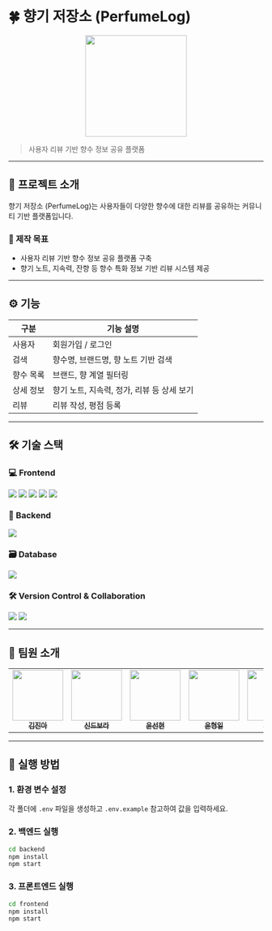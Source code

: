 # 🍀 향기 저장소 (PerfumeLog) 

<p align="center">
<img src="https://yennies.notion.site/image/attachment%3A6fa24add-2514-4e5f-aa44-9d0348f9a3c6%3Alogo1.png?table=block&id=1dd38212-968b-80f9-bfbe-c34242c5cc92&spaceId=937e129d-9aca-46d3-86d9-97391bcf515f&width=1100&userId=&cache=v2" width="200px">
</p>

> 사용자 리뷰 기반 향수 정보 공유 플랫폼

---

## 📌 프로젝트 소개

향기 저장소 (PerfumeLog)는 사용자들이 다양한 향수에 대한 리뷰를 공유하는 커뮤니티 기반 플랫폼입니다.

### 🎯 제작 목표

- 사용자 리뷰 기반 향수 정보 공유 플랫폼 구축
- 향기 노트, 지속력, 잔향 등 향수 특화 정보 기반 리뷰 시스템 제공

---

## ⚙️ 기능

| 구분       | 기능 설명 |
|------------|-----------|
| 사용자     | 회원가입 / 로그인 |
| 검색       | 향수명, 브랜드명, 향 노트 기반 검색 |
| 향수 목록  | 브랜드, 향 계열 필터링 |
| 상세 정보  | 향기 노트, 지속력, 정가, 리뷰 등 상세 보기 |
| 리뷰       | 리뷰 작성, 평점 등록 |

---

## 🛠 기술 스택

### 💻 Frontend
<img src="https://img.shields.io/badge/React-61DAFB?style=for-the-badge&logo=React&logoColor=white"> <img src="https://img.shields.io/badge/JavaScript-F7DF1E?style=for-the-badge&logo=JavaScript&logoColor=black">
<img src="https://img.shields.io/badge/HTML5-E34F26?style=for-the-badge&logo=HTML5&logoColor=white">
<img src="https://img.shields.io/badge/CSS3-1572B6?style=for-the-badge&logo=CSS3&logoColor=white">
<img src="https://img.shields.io/badge/bootstrap-%238511FA.svg?style=for-the-badge&logo=bootstrap&logoColor=white">

### 🧩 Backend
<img src="https://img.shields.io/badge/node.js-6DA55F?style=for-the-badge&logo=node.js&logoColor=white"> 

### 🗃️ Database
<img src="https://img.shields.io/badge/mysql-4479A1.svg?style=for-the-badge&logo=mysql&logoColor=white">

### 🛠 Version Control & Collaboration
<img src="https://img.shields.io/badge/Git-F05032?style=for-the-badge&logo=Git&logoColor=white"> <img src="https://img.shields.io/badge/GitHub-181717?style=for-the-badge&logo=GitHub&logoColor=white">

---

## 👥 팀원 소개

<table>
  <tbody>
    <tr>
      <td align="center"><a href="https://github.com/catapillar0505"><img src="https://avatars.githubusercontent.com/u/62907792?v=4"
width="100px;" alt=""/><br /><sub><b>김진아</b></sub></a><br /></td>
      <td align="center"><a href="https://github.com/dokdokee"><img src="https://avatars.githubusercontent.com/u/203818385?v=4" width="100px;" alt=""/><br /><sub><b>신드보라</b></sub></a><br /></td>
      <td align="center"><a href="https://github.com/sunhyun0508"><img src=https://avatars.githubusercontent.com/u/200905713?v=4"" width="100px;" alt=""/><br /><sub><b>윤선현</b></sub></a><br /></td>
      <td align="center"><a href="https://github.com/ghkdWkrqor"><img src="https://avatars.githubusercontent.com/u/106655707?v=4" width="100px;" alt=""/><br /><sub><b>윤형일</b></sub></a><br /></td>
<td align="center"><a href="https://github.com/petite-coder"><img src="https://avatars.githubusercontent.com/u/156408029?v=4" width="100px;" alt=""/><br /><sub><b>이예은</b></sub></a><br /></td>
      <td align="center"><a href="https://github.com/Seungmi97"><img src="https://avatars.githubusercontent.com/u/132995507?v=4" width="100px;" alt=""/><br /><sub><b>황승미</b></sub></a><br /></td>
     <tr/>
  </tbody>
</table>

---

## 🚀 실행 방법

### 1. 환경 변수 설정

각 폴더에 `.env` 파일을 생성하고 `.env.example` 참고하여 값을 입력하세요.

### 2. 백엔드 실행

```bash
cd backend
npm install
npm start
```

### 3. 프론트엔드 실행
```bash
cd frontend
npm install
npm start
```